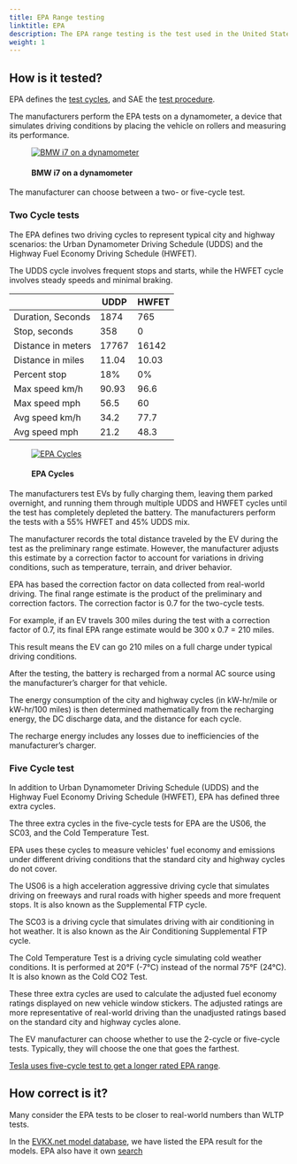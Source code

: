 ```yaml
---
title: EPA Range testing
linktitle: EPA
description: The EPA range testing is the test used in the United States. The United States Environmental Protection Agency defines the tests.
weight: 1
---
```

<!-- markdownlint-disable MD033 -->

## How is it tested?

EPA defines the [test cycles](https://www.fueleconomy.gov/feg/fe_test_schedules.shtml), and SAE the [test procedure](https://www.fueleconomy.gov/feg/pdfs/EPA%20test%20procedure%20for%20EVs-PHEVs-11-14-2017.pdf).

The manufacturers perform the EPA tests on a dynamometer, a device that simulates driving conditions by placing the vehicle on rollers and measuring its performance.

<figure>
    <a href="https://media.evkx.net/multimedia/guides/understandingrange/epa/bmwi7dynamometer_1.jpg">
        <img src="https://media.evkx.net/multimedia/guides/understandingrange/epa/bmwi7dynamometer_1_st.jpg" alt="BMW i7 on a dynamometer" title="BMW i7 on a dynamometer">
    </a>
    <figcaption><h4>BMW i7 on a dynamometer</h4></figcaption>
</figure>

The manufacturer can choose between a two- or five-cycle test.

### Two Cycle tests

The EPA defines two driving cycles to represent typical city and highway scenarios: the Urban Dynamometer Driving Schedule (UDDS) and the Highway Fuel Economy Driving Schedule (HWFET). 

The UDDS cycle involves frequent stops and starts, while the HWFET cycle involves steady speeds and minimal braking.


|  | UDDP | HWFET |
|----|----|----|
| Duration, Seconds | 1874 | 765 |
| Stop, seconds | 358 | 0 |
| Distance in meters | 17767 | 16142 |
| Distance in miles | 11.04 | 10.03 |
| Percent stop | 18% | 0% |
| Max speed km/h | 90.93 | 96.6 |
| Max speed mph | 56.5 | 60 |
| Avg speed km/h | 34.2 | 77.7 |
| Avg speed mph | 21.2 | 48.3 |

<figure>
    <a href="https://media.evkx.net/multimedia/guides/understandingrange/epa/epacycles.png">
        <img src="https://media.evkx.net/multimedia/guides/understandingrange/epa/epacycles_st.png" alt="EPA Cycles" title="EPA Cycles">
    </a>
    <figcaption><h4>EPA Cycles</h4></figcaption>
</figure>

The manufacturers test EVs by fully charging them, leaving them parked overnight, and running them through multiple UDDS and HWFET cycles until the test has completely depleted the battery. The manufacturers perform the tests with a 55% HWFET and 45% UDDS mix. 

The manufacturer records the total distance traveled by the EV during the test as the preliminary range estimate. However, the manufacturer adjusts this estimate by a correction factor to account for variations in driving conditions, such as temperature, terrain, and driver behavior. 

EPA has based the correction factor on data collected from real-world driving. The final range estimate is the product of the preliminary and correction factors. The correction factor is 0.7 for the two-cycle tests.

For example, if an EV travels 300 miles during the test with a correction factor of 0.7, its final EPA range estimate would be 300 x 0.7 = 210 miles. 

This result means the EV can go 210 miles on a full charge under typical driving conditions.

After the testing, the battery is recharged from a normal AC source using the manufacturer’s charger for that vehicle.

The energy consumption of the city and highway cycles (in kW-hr/mile or kW-hr/100 miles) is then determined mathematically from the recharging energy, the DC discharge data, and the distance for each cycle.

The recharge energy includes any losses due to inefficiencies of the manufacturer’s charger.

### Five Cycle test

In addition to Urban Dynamometer Driving Schedule (UDDS) and the Highway Fuel Economy Driving Schedule (HWFET), EPA has defined three extra cycles.

The three extra cycles in the five-cycle tests for EPA are the US06, the SC03, and the Cold Temperature Test. 

EPA uses these cycles to measure vehicles' fuel economy and emissions under different driving conditions that the standard city and highway cycles do not cover.

The US06 is a high acceleration aggressive driving cycle that simulates driving on freeways and rural roads with higher speeds and more frequent stops. It is also known as the Supplemental FTP cycle.

The SC03 is a driving cycle that simulates driving with air conditioning in hot weather. It is also known as the Air Conditioning Supplemental FTP cycle.

The Cold Temperature Test is a driving cycle simulating cold weather conditions. It is performed at 20°F (-7°C) instead of the normal 75°F (24°C). It is also known as the Cold CO2 Test.

These three extra cycles are used to calculate the adjusted fuel economy ratings displayed on new vehicle window stickers. The adjusted ratings are more representative of real-world driving than the unadjusted ratings based on the standard city and highway cycles alone.

The EV manufacturer can choose whether to use the 2-cycle or five-cycle tests. Typically, they will choose the one that goes the farthest.

[Tesla uses five-cycle test to get a longer rated EPA range](https://www.caranddriver.com/features/a33824052/adjustment-factor-tesla-uses-for-big-epa-range-numbers/). 

## How correct is it?

Many consider the EPA tests to be closer to real-world numbers than WLTP tests.

In the [EVKX.net model database](/evsearch), we have listed the EPA result for the models.  EPA also have it own [search](https://www.fueleconomy.gov/feg/PowerSearch.do?action=PowerSearch&year1=2021&year2=2023&minmsrpsel=0&maxmsrpsel=0&city=0&highway=0&combined=0&cbftelectricity=Electricity&YearSel=2021-2023&MakeSel=&MarClassSel=&FuelTypeSel=Electricity&VehTypeSel=&TranySel=&DriveTypeSel=&CylindersSel=&MpgSel=000&sortBy=Comb&Units=&url=SearchServlet&opt=new&minmsrp=0&maxmsrp=0&minmpg=0&maxmpg=0&sCharge=&tCharge=&startstop=&cylDeact=&rowLimit=200)

